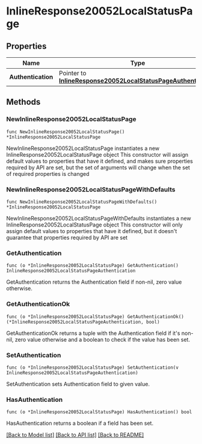 # InlineResponse20052LocalStatusPage

## Properties

Name | Type | Description | Notes
------------ | ------------- | ------------- | -------------
**Authentication** | Pointer to [**InlineResponse20052LocalStatusPageAuthentication**](InlineResponse20052LocalStatusPageAuthentication.md) |  | [optional] 

## Methods

### NewInlineResponse20052LocalStatusPage

`func NewInlineResponse20052LocalStatusPage() *InlineResponse20052LocalStatusPage`

NewInlineResponse20052LocalStatusPage instantiates a new InlineResponse20052LocalStatusPage object
This constructor will assign default values to properties that have it defined,
and makes sure properties required by API are set, but the set of arguments
will change when the set of required properties is changed

### NewInlineResponse20052LocalStatusPageWithDefaults

`func NewInlineResponse20052LocalStatusPageWithDefaults() *InlineResponse20052LocalStatusPage`

NewInlineResponse20052LocalStatusPageWithDefaults instantiates a new InlineResponse20052LocalStatusPage object
This constructor will only assign default values to properties that have it defined,
but it doesn't guarantee that properties required by API are set

### GetAuthentication

`func (o *InlineResponse20052LocalStatusPage) GetAuthentication() InlineResponse20052LocalStatusPageAuthentication`

GetAuthentication returns the Authentication field if non-nil, zero value otherwise.

### GetAuthenticationOk

`func (o *InlineResponse20052LocalStatusPage) GetAuthenticationOk() (*InlineResponse20052LocalStatusPageAuthentication, bool)`

GetAuthenticationOk returns a tuple with the Authentication field if it's non-nil, zero value otherwise
and a boolean to check if the value has been set.

### SetAuthentication

`func (o *InlineResponse20052LocalStatusPage) SetAuthentication(v InlineResponse20052LocalStatusPageAuthentication)`

SetAuthentication sets Authentication field to given value.

### HasAuthentication

`func (o *InlineResponse20052LocalStatusPage) HasAuthentication() bool`

HasAuthentication returns a boolean if a field has been set.


[[Back to Model list]](../README.md#documentation-for-models) [[Back to API list]](../README.md#documentation-for-api-endpoints) [[Back to README]](../README.md)


